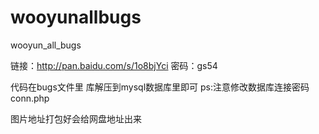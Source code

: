 # wooyunallbugs
wooyun_all_bugs

链接：http://pan.baidu.com/s/1o8bjYci 密码：gs54

代码在bugs文件里
库解压到mysql数据库里即可
ps:注意修改数据库连接密码 conn.php

图片地址打包好会给网盘地址出来
